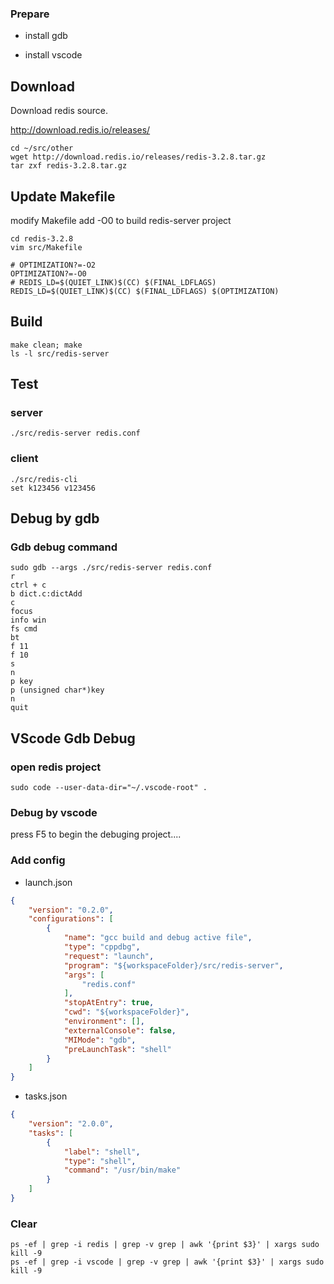 ### Prepare

- install gdb

- install vscode



## Download

Download redis source.

http://download.redis.io/releases/

```
cd ~/src/other
wget http://download.redis.io/releases/redis-3.2.8.tar.gz
tar zxf redis-3.2.8.tar.gz
```



## Update Makefile

modify Makefile add -O0 to build redis-server project

```
cd redis-3.2.8
vim src/Makefile
```

```
# OPTIMIZATION?=-O2
OPTIMIZATION?=-O0
# REDIS_LD=$(QUIET_LINK)$(CC) $(FINAL_LDFLAGS)
REDIS_LD=$(QUIET_LINK)$(CC) $(FINAL_LDFLAGS) $(OPTIMIZATION)
```

## Build

```shell
make clean; make
ls -l src/redis-server
```



## Test

### server

```shell
./src/redis-server redis.conf
```

### client

```shell
./src/redis-cli
set k123456 v123456
```

### 

## Debug by gdb

### Gdb debug command

```shell
sudo gdb --args ./src/redis-server redis.conf
r
ctrl + c
b dict.c:dictAdd
c
focus
info win
fs cmd
bt
f 11
f 10
s
n
p key
p (unsigned char*)key
n
quit
```



## VScode Gdb Debug

### open redis project

```shell
sudo code --user-data-dir="~/.vscode-root" .
```



### Debug by vscode

press F5 to begin the debuging project....



### Add config

- launch.json

```json
{
    "version": "0.2.0",
    "configurations": [
        {
            "name": "gcc build and debug active file",
            "type": "cppdbg",
            "request": "launch",
            "program": "${workspaceFolder}/src/redis-server",
            "args": [
                "redis.conf"
            ],
            "stopAtEntry": true,
            "cwd": "${workspaceFolder}",
            "environment": [],
            "externalConsole": false,
            "MIMode": "gdb",
            "preLaunchTask": "shell"
        }
    ]
}
```

- tasks.json

```json
{
    "version": "2.0.0",
    "tasks": [
        {
            "label": "shell",
            "type": "shell",
            "command": "/usr/bin/make"
        }
    ]
}
```



### Clear

```
ps -ef | grep -i redis | grep -v grep | awk '{print $3}' | xargs sudo kill -9
ps -ef | grep -i vscode | grep -v grep | awk '{print $3}' | xargs sudo kill -9
```

